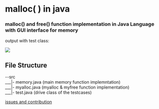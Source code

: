 # malloc( ) in java

### malloc() and free() function implementation in Java Language with GUI interface for memory 



output with test class:

![](https://i.imgur.com/ARoLHzV.png)


## File Structure

--src <br>
___|- memory.java (main memory function implemntation) <br>
___|- myalloc.java (myalloc & myfree function implementation) <br>
___|- test.java (drive class of the testcases) <br>

[issues and contribution](https://github.com/Danushka96/malloc/issues)
